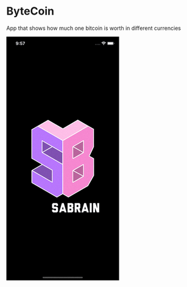 # ByteCoin
App that shows how much one bitcoin is worth in different currencies


![](https://github.com/sabah-naveed/ByteCoin/blob/master/Simulator%20Screen%20Recording%20-%20iPhone%2011%20-%202022-04-04%20at%2021.57.19.gif)
